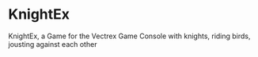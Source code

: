 # KnightEx
KnightEx, a Game for the Vectrex Game Console with knights, riding birds, jousting against each other
